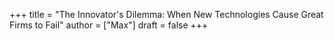 +++
title = "The Innovator's Dilemma: When New Technologies Cause Great Firms to Fail"
author = ["Max"]
draft = false
+++
